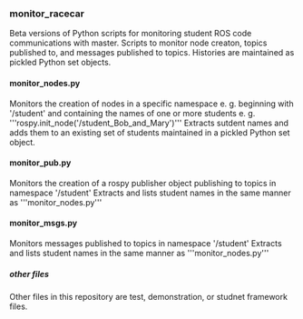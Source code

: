 ### monitor_racecar
Beta versions of Python scripts for monitoring student ROS code communications with master.  Scripts to monitor node creaton, topics
published to, and messages published to topics.  Histories are maintained as pickled Python set objects.

#### monitor_nodes.py
Monitors the creation of nodes in a specific namespace e. g. beginning with '/student' and containing the names of one or more students e. g. '''rospy.init_node('/student_Bob_and_Mary')'''  Extracts sutdent names and adds them to an existing set of students maintained in a pickled Python set object.

#### monitor_pub.py
Monitors the creation of a rospy publisher object publishing to topics in namespace '/student'  Extracts and lists student names in the same manner as '''monitor_nodes.py'''

#### monitor_msgs.py
Monitors messages published to topics in namespace '/student'  Extracts and lists student names in the same manner as '''monitor_nodes.py'''

##### other files
Other files in this repository are test, demonstration, or studnet framework files.
